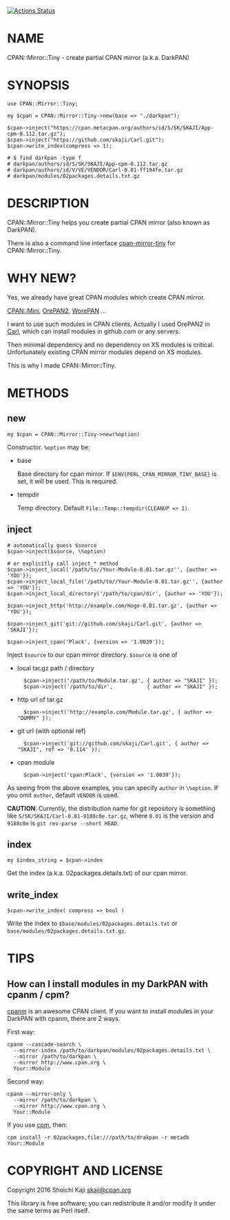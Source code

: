 [![Actions Status](https://github.com/skaji/CPAN-Mirror-Tiny/actions/workflows/test.yml/badge.svg)](https://github.com/skaji/CPAN-Mirror-Tiny/actions)

# NAME

CPAN::Mirror::Tiny - create partial CPAN mirror (a.k.a. DarkPAN)

# SYNOPSIS

    use CPAN::Mirror::Tiny;

    my $cpan = CPAN::Mirror::Tiny->new(base => "./darkpan");

    $cpan->inject("https://cpan.metacpan.org/authors/id/S/SK/SKAJI/App-cpm-0.112.tar.gz");
    $cpan->inject("https://github.com/skaji/Carl.git");
    $cpan->write_index(compress => 1);

    # $ find darkpan -type f
    # darkpan/authors/id/S/SK/SKAJI/App-cpm-0.112.tar.gz
    # darkpan/authors/id/V/VE/VENDOR/Carl-0.01-ff194fe.tar.gz
    # darkpan/modules/02packages.details.txt.gz

# DESCRIPTION

CPAN::Mirror::Tiny helps you create partial CPAN mirror (also known as DarkPAN).

There is also a command line interface [cpan-mirror-tiny](https://metacpan.org/pod/cpan-mirror-tiny) for CPAN::Mirror::Tiny.

# WHY NEW?

Yes, we already have great CPAN modules which create CPAN mirror.

[CPAN::Mini](https://metacpan.org/pod/CPAN%3A%3AMini), [OrePAN2](https://metacpan.org/pod/OrePAN2), [WorePAN](https://metacpan.org/pod/WorePAN) ...

I want to use such modules in CPAN clients.
Actually I used OrePAN2 in [Carl](https://github.com/skaji/Carl),
which can install modules in github.com or any servers.

Then minimal dependency and no dependency on XS modules is critical.
Unfortunately existing CPAN mirror modules depend on XS modules.

This is why I made CPAN::Mirror::Tiny.

# METHODS

## new

    my $cpan = CPAN::Mirror::Tiny->new(%option)

Constructor. ` %option ` may be:

- base

    Base directory for cpan mirror. If `$ENV{PERL_CPAN_MIRROR_TINY_BASE}` is set, it will be used.
    This is required.

- tempdir

    Temp directory. Default `File::Temp::tempdir(CLEANUP => 1)`.

## inject

    # automatically guess $source
    $cpan->inject($source, \%option)

    # or explicitly call inject_* method
    $cpan->inject_local('/path/to//Your-Module-0.01.tar.gz'', {author => 'YOU'});
    $cpan->inject_local_file('/path/to//Your-Module-0.01.tar.gz'', {author => 'YOU'});
    $cpan->inject_local_directory('/path/to/cpan/dir', {author => 'YOU'});

    $cpan->inject_http('http://example.com/Hoge-0.01.tar.gz', {author => 'YOU'});

    $cpan->inject_git('git://github.com/skaji/Carl.git', {author => 'SKAJI'});

    $cpan->inject_cpan('Plack', {version => '1.0039'});

Inject ` $source ` to our cpan mirror directory. ` $source ` is one of

- local tar.gz path / directory

        $cpan->inject('/path/to/Module.tar.gz', { author => "SKAJI" });
        $cpan->inject('/path/to/dir',           { author => "SKAJI" });

- http url of tar.gz

        $cpan->inject('http://example.com/Module.tar.gz', { author => "DUMMY" });

- git url (with optional ref)

        $cpan->inject('git://github.com/skaji/Carl.git', { author => "SKAJI", ref => '0.114' });

- cpan module

        $cpan->inject('cpan:Plack', {version => '1.0039'});

As seeing from the above examples, you can specify `author` in `\%option`.
If you omit `author`, default `VENDOR` is used.

**CAUTION**: Currently, the distribution name for git repository is something like
`S/SK/SKAJI/Carl-0.01-9188c0e.tar.gz`,
where `0.01` is the version and `9188c0e` is `git rev-parse --short HEAD`.

## index

    my $index_string = $cpan->index

Get the index (a.k.a. 02packages.details.txt) of our cpan mirror.

## write\_index

    $cpan->write_index( compress => bool )

Write the index to ` $base/modules/02packages.details.txt `
or ` base/modules/02packages.details.txt.gz `.

# TIPS

## How can I install modules in my DarkPAN with cpanm / cpm?

[cpanm](https://metacpan.org/pod/cpanm) is an awesome CPAN client. If you want to install modules
in your DarkPAN with cpanm, there are 2 ways.

First way:

    cpanm --cascade-search \
      --mirror-index /path/to/darkpan/modules/02packages.details.txt \
      --mirror /path/to/darkpan \
      --mirror http://www.cpan.org \
      Your::Module

Second way:

    cpanm --mirror-only \
      --mirror /path/to/darkpan \
      --mirror http://www.cpan.org \
      Your::Module

If you use [cpm](https://metacpan.org/pod/cpm), then:

    cpm install -r 02packages,file:///path/to/drakpan -r metadb Your::Module

# COPYRIGHT AND LICENSE

Copyright 2016 Shoichi Kaji <skaji@cpan.org>

This library is free software; you can redistribute it and/or modify
it under the same terms as Perl itself.
